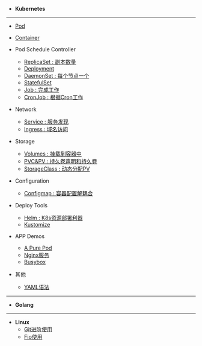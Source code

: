 <!-- docs/_sidebar.md -->

* **Kubernetes**
---
* [Pod](./notes/k8s/1BasicK8sObject/1Pod_V.md)
* [Container](./notes/k8s/1BasicK8sObject/2Container_V.md)

* Pod Schedule Controller
  * [ReplicaSet : 副本数量](./notes/k8s/2Controllers/1ReplicaSet_V.md)
  * [Deployment](./none)
  * [DaemonSet : 每个节点一个](./notes/k8s/2Controllers/3DaemonSet_V.md)
  * [StatefulSet](./none)
  * [Job : 完成工作](./notes/k8s/2Controllers/5Job_V.md)
  * [CronJob : 根据Cron工作](./notes/k8s/2Controllers/6CronJob_V.md)

* Network
  * [Service : 服务发现](./notes/k8s/3Network/Service_V.md)
  * [Ingress : 域名访问](./notes/k8s/3Network/Ingress.md)

* Storage
  * [Volumes : 挂载到容器中](./notes/k8s/5Storage/Volumes.md)
  * [PVC&PV : 持久卷声明和持久卷](./notes/k8s/5Storage/PV&PVC.md)
  * [StorageClass : 动态分配PV](./notes/k8s/5Storage/StorageClass.md)

* Configuration
  * [Configmap : 容器配置解耦合](./notes/k8s/6Configuration/Configmap.md)

* Deploy Tools
  * [Helm : K8s资源部署利器](./notes/k8s/8Deploytools/helm.md)
  * [Kustomize](./notes/k8s/8Deploytools/kustomize.md)

* APP Demos
  * [A Pure Pod](./notes/k8s/9Apps/podDemo.md)
  * [Nginx服务](./notes/k8s/9Apps/nginx_V.md)
  * [Busybox](./notes/k8s/9Apps/busybox.md)

* 其他 
  * [YAML语法](./notes/k8s/0Other/Yaml.md)
---
* **Golang**

---
* **Linux**
  * [Git进阶使用](./notes/linux/GitNotes_V.md)
  * [Fio使用](./notes/linux/Fio.md)